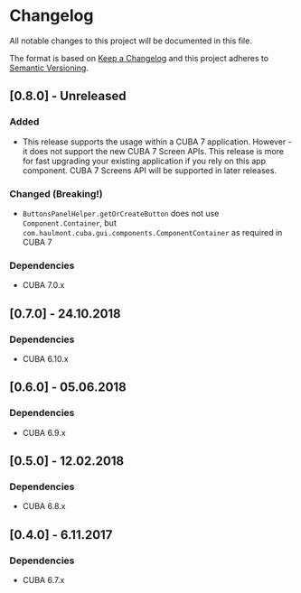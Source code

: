 # Changelog
All notable changes to this project will be documented in this file.

The format is based on [Keep a Changelog](http://keepachangelog.com/en/1.0.0/)
and this project adheres to [Semantic Versioning](http://semver.org/spec/v2.0.0.html).

## [0.8.0] - Unreleased

### Added
- This release supports the usage within a CUBA 7 application. However - it does not support the new CUBA 7 Screen APIs.
  This release is more for fast upgrading your existing application if you rely on this app component. CUBA 7 Screens API
  will be supported in later releases.

### Changed (Breaking!)
- `ButtonsPanelHelper.getOrCreateButton` does not use `Component.Container`, but `com.haulmont.cuba.gui.components.ComponentContainer` as required in CUBA 7


### Dependencies
- CUBA 7.0.x

## [0.7.0] - 24.10.2018

### Dependencies
- CUBA 6.10.x

## [0.6.0] - 05.06.2018

### Dependencies
- CUBA 6.9.x

## [0.5.0] - 12.02.2018

### Dependencies
- CUBA 6.8.x

## [0.4.0] - 6.11.2017

### Dependencies
- CUBA 6.7.x

